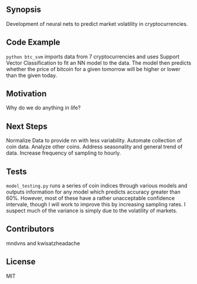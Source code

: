 ## Synopsis

Development of neural nets to predict market volatility in cryptocurrencies.

## Code Example

`python btc_svm` imports data from 7 cryptocurrencies and uses Support Vector Classification to  fit an NN model to the data. The model then predicts whether the price of bitcoin for a given tomorrow will be higher or lower than the given today.


## Motivation

Why do we do anything in life?

## Next Steps

Normalize Data to provide nn with less variability.
Automate collection of coin data.
Analyze other coins.
Address seasonality and general trend of data.
Increase frequency of sampling to hourly. 

## Tests

`model_testing.py` runs a series of coin indices through various models and outputs information for any model which predicts accuracy greater than 60%.
However, most of these have a rather unacceptable confidence intervale, though I will work to improve this by increasing sampling rates. I suspect much of the variance is simply due to the volatility of markets.

## Contributors

mndvns and kwisatzheadache

## License

MIT
